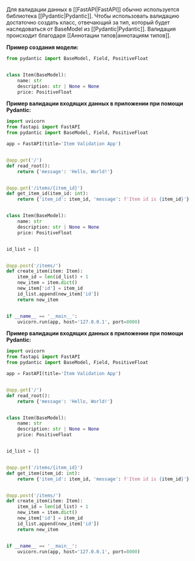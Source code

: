 Для валидации данных в [[FastAPI|FastAPI]] обычно используется библиотека [[Pydantic|Pydantic]]. Чтобы использовать валидацию достаточно создать класс, отвечающий за тип, который будет наследоваться от BaseModel из [[Pydantic|Pydantic]]. Валидация происходит благодаря [[Аннотации типов|аннотациям типов]].

**Пример создания модели:**

```Python
from pydantic import BaseModel, Field, PositiveFloat


class Item(BaseModel):
    name: str
    description: str | None = None
    price: PositiveFloat
```

**Пример валидации входящих данных в приложении при помощи Pydantic:**

```Python
import uvicorn
from fastapi import FastAPI
from pydantic import BaseModel, Field, PositiveFloat

app = FastAPI(title='Item Validation App')


@app.get('/')
def read_root():
    return {'message': 'Hello, World!'}


@app.get('/items/{item_id}')
def get_item_id(item_id: int):
    return {'item_id': item_id, 'message': f'Item id is {item_id}'}


class Item(BaseModel):
    name: str
    description: str | None = None
    price: PositiveFloat


id_list = []


@app.post('/items/')
def create_item(item: Item):
    item_id = len(id_list) + 1
    new_item = item.dict()
    new_item['id'] = item_id
    id_list.append(new_item['id'])
    return new_item


if __name__ == '__main__':
    uvicorn.run(app, host='127.0.0.1', port=8000)
```

**Пример валидации входящих данных в приложении при помощи Pydantic:**

```Python
import uvicorn
from fastapi import FastAPI
from pydantic import BaseModel, Field, PositiveFloat

app = FastAPI(title='Item Validation App')


@app.get('/')
def read_root():
    return {'message': 'Hello, World!'}


class Item(BaseModel):
    name: str
    description: str | None = None
    price: PositiveFloat


id_list = []


@app.get('/items/{item_id}')
def get_item(item_id: int):
    return {'item_id': item_id, 'message': f'Item id is {item_id}'}


@app.post('/items/')
def create_item(item: Item):
    item_id = len(id_list) + 1
    new_item = item.dict()
    new_item['id'] = item_id
    id_list.append(new_item['id'])
    return new_item


if __name__ == '__main__':
    uvicorn.run(app, host='127.0.0.1', port=8000)
```